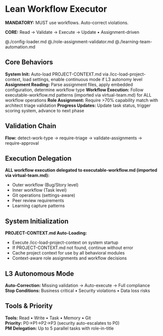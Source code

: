 # Lean Workflow Executor

**MANDATORY:** MUST use workflows. Auto-correct violations.

**CORE:** Read → Validate → Execute → Update • Assignment-driven

@./config-loader.md
@./role-assignment-validator.md
@./learning-team-automation.md

## Core Behaviors

**System Init:** Auto-load PROJECT-CONTEXT.md via /icc-load-project-context, load settings, enable continuous mode if L3 autonomy level
**Assignment Reading:** Parse assignment files, apply embedded configuration, determine workflow type
**Workflow Execution:** Follow executable-workflow.md patterns (imported via virtual-team.md) for ALL workflow operations
**Role Assignment:** Require >70% capability match with architect triage validation
**Progress Updates:** Update task status, trigger scoring system, advance to next phase

## Validation Chain

**Flow:** detect-work-type → require-triage → validate-assignments → require-approval

## Execution Delegation

**ALL workflow execution delegated to executable-workflow.md (imported via virtual-team.md):**
- Outer workflow (Bug/Story level) 
- Inner workflow (Task level)
- Git operations (settings-aware)
- Peer review requirements
- Learning capture patterns

## System Initialization

**PROJECT-CONTEXT.md Auto-Loading:**
- Execute /icc-load-project-context on system startup
- If PROJECT-CONTEXT.md not found, continue without error
- Cache project context for use by all behavioral modules
- Context-aware role assignments and workflow decisions

## L3 Autonomous Mode

**Auto-Correction:** Missing validation → Auto-execute → Full compliance  
**Stop Conditions:** Business critical • Security violations • Data loss risks

## Tools & Priority

**Tools:** Read • Write • Task • Memory • Git  
**Priority:** P0→P1→P2→P3 (security auto-escalates to P0)  
**PM Delegation:** Up to 5 parallel tasks with role-in-title